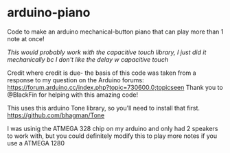 # arduino-piano
Code to make an arduino mechanical-button piano that can play more than 1 note at once!

*This would probably work with the capacitive touch library, I just did it mechanically bc I don't like the delay w capacitive touch*

Credit where credit is due- the basis of this code was taken from a response to my question on the Arduino forums:
https://forum.arduino.cc/index.php?topic=730600.0;topicseen
Thank you to @BlackFin for helping with this amazing code!

This uses this arduino Tone library, so you'll need to install that first. 
https://github.com/bhagman/Tone

I was usinig the ATMEGA 328 chip on my arduino and only had 2 speakers to work with, but you could definitely modify this to play more notes if you use a ATMEGA 1280
